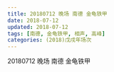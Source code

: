 ```yaml
---
title: 20180712 晚场 南德 金龟铁甲
date: 2018-07-12
updated: 2018-07-12
tags: [南德, 金龟铁甲, 相声, 高峰]
categories: (2018)戊戌年场次 
---
```

20180712 晚场 南德 金龟铁甲
